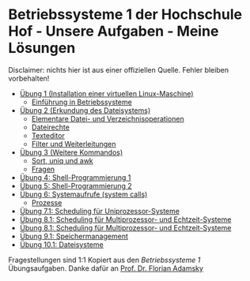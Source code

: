 # Betriebssysteme 1 der Hochschule Hof - Unsere Aufgaben - Meine Lösungen
Disclaimer: nichts hier ist aus einer offiziellen Quelle. Fehler bleiben vorbehalten!

* [Übung 1 (Installation einer virtuellen Linux-Maschine)](UEBUNG1.md)
    * [Einführung in Betriebssysteme](UEBUNG1.md#übung-12-einführung-in-betriebssysteme)
* [Übung 2 (Erkundung des Dateisystems)](UEBUNG2.md)
    * [Elementare Datei- und Verzeichnisoperationen](UEBUNG2.md#übung-22-elementare-datei--und-verzeichnisoperationen)
    * [Dateirechte](UEBUNG2.md#übung-23-dateirechte)
    * [Texteditor](UEBUNG2.md#übung-24-texteditor)
    * [Filter und Weiterleitungen](UEBUNG2.md#übung-25-filter-und-weiterleitungen)
* [Übung 3 (Weitere Kommandos)](UEBUNG3.md)
    * [Sort, uniq und awk](UEBUNG3.md#übung-32-sort-uniq-und-awk)
    * [Fragen](UEBUNG3.md#übung-33-fragen)
* [Übung 4: Shell-Programmierung 1](UEBUNG4.md)
* [Übung 5: Shell-Programmierung 2](UEBUNG5.md)
* [Übung 6: Systemaufrufe (system calls)](UEBUNG6.md)
    * [Prozesse](UEBUNG6.md#übung-62-prozesse)
* [Übung 7.1: Scheduling für Uniprozessor-Systeme](UEBUNG7.md)
* [Übung 8.1: Scheduling für Multiprozessor- und Echtzeit-Systeme](UEBUNG8.md)
* [Übung 8.1: Scheduling für Multiprozessor- und Echtzeit-Systeme](UEBUNG8.md)
* [Übung 9.1: Speichermanagement](UEBUNG9.md)
* [Übung 10.1: Dateisysteme](UEBUNG10.md)

Fragestellungen sind 1:1 Kopiert aus den *Betriebssysteme 1* Übungsaufgaben. Danke dafür an [Prof. Dr. Florian Adamsky](https://github.com/cit/)